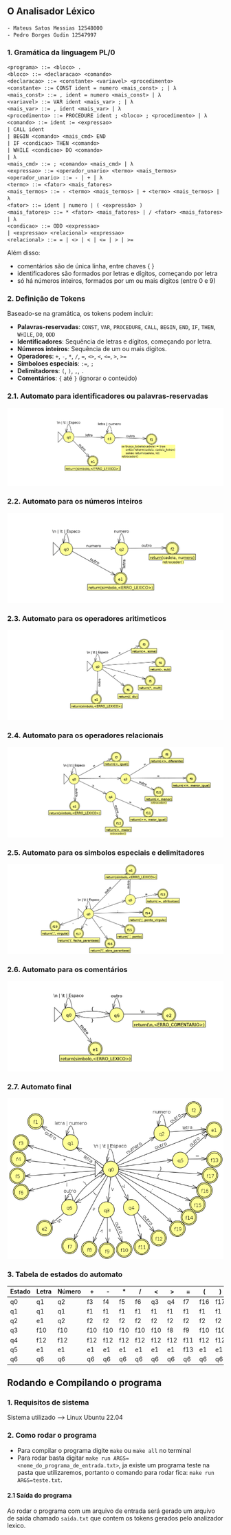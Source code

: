 ## **O Analisador Léxico**
    - Mateus Satos Messias 12548000
    - Pedro Borges Gudin 12547997

### 1. **Gramática da linguagem PL/0**
```
<programa> ::= <bloco> .
<bloco> ::= <declaracao> <comando>
<declaracao> ::= <constante> <variavel> <procedimento>
<constante> ::= CONST ident = numero <mais_const> ; | λ
<mais_const> ::= , ident = numero <mais_const> | λ
<variavel> ::= VAR ident <mais_var> ; | λ
<mais_var> ::= , ident <mais_var> | λ
<procedimento> ::= PROCEDURE ident ; <bloco> ; <procedimento> | λ
<comando> ::= ident := <expressao>
| CALL ident
| BEGIN <comando> <mais_cmd> END
| IF <condicao> THEN <comando>
| WHILE <condicao> DO <comando>
| λ
<mais_cmd> ::= ; <comando> <mais_cmd> | λ
<expressao> ::= <operador_unario> <termo> <mais_termos>
<operador_unario> ::= - | + | λ
<termo> ::= <fator> <mais_fatores>
<mais_termos> ::= - <termo> <mais_termos> | + <termo> <mais_termos> | λ
<fator> ::= ident | numero | ( <expressão> )
<mais_fatores> ::= * <fator> <mais_fatores> | / <fator> <mais_fatores> | λ
<condicao> ::= ODD <expressao>
| <expressao> <relacional> <expressao>
<relacional> ::= = | <> | < | <= | > | >=
```

Além disso:
* comentários são de única linha, entre chaves { }
* identificadores são formados por letras e dígitos, começando por letra
* só há números inteiros, formados por um ou mais dígitos (entre 0 e 9)

### 2. **Definição de Tokens**
Baseado-se na gramática, os tokens podem incluir:

- **Palavras-reservadas**: `CONST`, `VAR`, `PROCEDURE`, `CALL`, `BEGIN`, `END`, `IF`, `THEN`, `WHILE`, `DO`, `ODD`
- **Identificadores**: Sequência de letras e dígitos, começando por letra.
- **Números inteiros**: Sequência de um ou mais dígitos.
- **Operadores**: `+`, `-`, `*`, `/`, `=`, `<>`, `<`, `<=`, `>`, `>=`
- **Símboloes especiais**: `:=`, `;`
- **Delimitadores**: `(`, `)`, `,`, `.`
- **Comentários**: `{` até `}` (ignorar o conteúdo)

### 2.1. **Automato para identificadores ou palavras-reservadas**
![Nao encotrou a imagem identificador_ou_palavra_reservada.png](imagens/identificador_ou_palavra_reservada.png)
### 2.2. **Automato para os números inteiros**
![Nao encotrou a imagem numero.png](imagens/numeros.png)
### 2.3. **Automato para os operadores aritimeticos**
![Nao encotrou a imagem operadores_aritimeticos.png](imagens/operadores_aritimeticos.png)
### 2.4. **Automato para os operadores relacionais**
![Nao encotrou a imagem operadores_relacionais.png](imagens/operadores_relacionais.png)
### 2.5. **Automato para os simbolos especiais e delimitadores**
![Nao encotrou a imagem simbolos_especiais_e_delimitadores.png](imagens/simbolos_especiais_e_delimitadores.png)
### 2.6. **Automato para os comentários**
![Nao encotrou a imagem comentario.png](imagens/comentario.png)
### 2.7. **Automato final**
![Nao encotrou a imagem final.png](imagens/final.png)

### 3. **Tabela de estados do automato**
| Estado | Letra | Número | +  | -  | *  | /  | <  | >  | =  | (  | )  | ;  | :  | ,  | .  | {  | }  | \n | \t | Espaço | Outro |
|--------|-------|--------|----|----|----|----|----|----|----|----|----|----|----|----|----|----|----|----|----|--------|-------|
| q0     | q1    | q2     | f3 | f4 | f5 | f6 | q3 | q4 | f7 | f16| f17| f14| q5 | f19| f15| q6 | e1 | q0 | q0 | q0     | e1    |
| q1     | q1    | q1     | f1 | f1 | f1 | f1 | f1 | f1 | f1 | f1 | f1 | f1 | f1 | f1 | f1 | f1 | f1 | f1 | f1 | f1     | f1    |
| q2     | e1    | q2     | f2 | f2 | f2 | f2 | f2 | f2 | f2 | f2 | f2 | f2 | f2 | f2 | f2 | f2 | f2 | f2 | f2 | f2     | f2    |
| q3     | f10   | f10    | f10| f10| f10| f10| f10| f8 | f9 | f10| f10| f10| f10| f10| f10| f10| f10| f10| f10| f10    | f10   |
| q4     | f12   | f12    | f12| f12| f12| f12| f12| f12| f11| f12| f12| f12| f12| f12| f12| f12| f12| f12| f12| f12    | f12   |
| q5     | e1    | e1     | e1 | e1 | e1 | e1 | e1 | e1 | f13| e1 | e1 | e1 | e1 | e1 | e1 | e1 | e1 | e1 | e1 | e1     | e1    |
| q6     | q6    | q6     | q6 | q6 | q6 | q6 | q6 | q6 | q6 | q6 | q6 | q6 | q6 | q6 | q6 | q6 | q0 | e2 | q6 | q6     | q6    |


## Rodando e Compilando o programa
### 1. **Requisitos de sistema**
Sistema utilizado --> Linux Ubuntu 22.04
                                                                                    
### 2. **Como rodar o programa**
- Para compilar o programa digite `make` ou `make all` no terminal
- Para rodar basta digitar `make run ARGS=<nome_do_programa_de_entrada.txt>`,
ja existe um programa teste na pasta que utilizaremos, portanto o comando para rodar fica:
 `make run ARGS=teste.txt`.

#### 2.1 **Saída do programa**
Ao rodar o programa com um arquivo de entrada será gerado um arquivo de saida
chamado `saida.txt` que contem os tokens gerados pelo analizador lexico.


